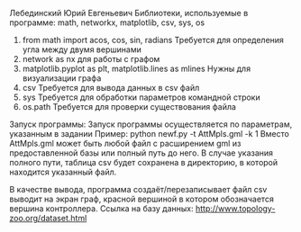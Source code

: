 Лебединский Юрий Евгеньевич
Библиотеки, используемые в программе:
math, networkx, matplotlib, csv, sys, os
1) from math import acos, cos, sin, radians
Требуется для определения угла между двумя вершинами
2) network as nx 
 для работы с графом
3) matplotlib.pyplot as plt, matplotlib.lines as mlines
Нужны для визуализации графа
4) csv
Требуется для вывода данных в csv файл
5) sys
Требуется для обработки параметров командной строки
6) os.path
Требуется для проверки существования файла



Запуск программы:
Запуск программы осуществляется по параметрам, указанным в задании
Пример: python newf.py -t AttMpls.gml -k 1
Вместо AttMpls.gml может быть любой файл с расширением gml из предоставленной базы или полный путь до него.
В случае указания полного пути, таблица csv будет сохранена в директорию, в которой находится указанный файл.

В качестве вывода, программа создаёт/перезаписывает файл csv выводит на экран граф, красной вершиной в котором обозначается вершина контроллера.
Ссылка на базу данных: http://www.topology-zoo.org/dataset.html
